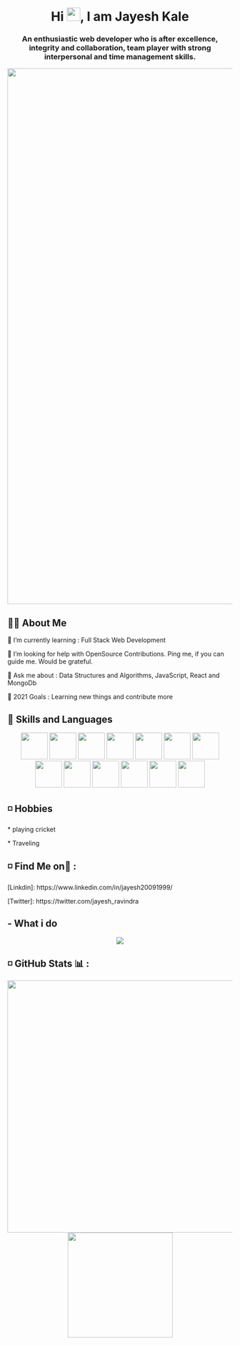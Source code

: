 
 <h1 align="center" style="color:"blue"">Hi <img src="https://raw.githubusercontent.com/MartinHeinz/MartinHeinz/master/wave.gif"  width="30" height="30" />, I am Jayesh Kale</h1>
 <h3 align="center"> An enthusiastic web developer who is after excellence, integrity and collaboration, team player with strong interpersonal and time management skills.</h3>
 <p  align="center" >
 <img src="https://cdn.pixabay.com/photo/2016/12/28/09/36/web-1935737_960_720.png" width='1200' heigth="150"/>
 </p>
 
 <h2>🙋‍♂️ About Me</h2>
 <p>🌱 I’m currently learning : Full Stack Web Development

🤝 I’m looking for help with OpenSource Contributions. Ping me, if you can guide me. Would be grateful.

💬 Ask me about : Data Structures and Algorithms, JavaScript, React and MongoDb

🥅 2021 Goals : Learning new things and contribute more</p>

 <h2>🚀 Skills and Languages </h2>
 <p align="center">
<img src="https://encrypted-tbn0.gstatic.com/images?q=tbn:ANd9GcQPmou6evgeGnMsU4Kac3TEv60q65uqVigxib1NYMmoFw&s" heigth="60" width="60"/>
<img src="https://cdn-icons-png.flaticon.com/512/919/919826.png" heigth="60" width="60"/>
<img src="https://logos-world.net/wp-content/uploads/2023/02/JavaScript-Logo.png" heigth="60" width="60"/>
<img src="https://w7.pngwing.com/pngs/452/495/png-transparent-react-javascript-angularjs-ionic-github-text-logo-symmetry-thumbnail.png" heigth="60" width="60"/>
<img src="https://cdn.worldvectorlogo.com/logos/redux.svg" heigth="60" width="60"/>
<img src="https://encrypted-tbn0.gstatic.com/images?q=tbn:ANd9GcQO6t4EEo5cGPHLVjGtrTqO0xBNEdzwZP5flBdEliAD3Q&s" heigth="60" width="60"/>
<img src="https://w7.pngwing.com/pngs/761/513/png-transparent-material-ui-logo.png" heigth="60" width="60"/>
<img src="https://upload.wikimedia.org/wikipedia/commons/thumb/c/cf/Angular_full_color_logo.svg/2048px-Angular_full_color_logo.svg.png" heigth="60" width="60"/>
<img src="https://encrypted-tbn0.gstatic.com/images?q=tbn:ANd9GcSS-zehSv5e0VE6BKGXu58Ad2-BNb5z-m1umUitz-VOmw&s" heigth="60" width="60"/>
<img src="https://encrypted-tbn0.gstatic.com/images?q=tbn:ANd9GcSp0eQ2-dgasuxVRhKlrZxjfT1jDXE1XTKg292Qc98Y3w&s" heigth="60" width="60"/>
<img src="https://w7.pngwing.com/pngs/956/695/png-transparent-mongodb-original-wordmark-logo-icon-thumbnail.png" heigth="60" width="60"/>
<img src="https://cdn.icon-icons.com/icons2/2699/PNG/512/expressjs_logo_icon_169185.png" heigth="60" width="60"/>
  <img src="https://seeklogo.com/images/G/github-logo-5F384D0265-seeklogo.com.png" heigth="60" width="60"/>
</p>

<h2> ◽ Hobbies</h2>
<p> * playing cricket</P>
<p> * Traveling</P>


<h2>◽ Find Me on📱 :</h2>
 <p> [Linkdin]: https://www.linkedin.com/in/jayesh20091999/ </P>
 <p> [Twitter]: https://twitter.com/jayesh_ravindra </P>
 
 
 <h2>- What i do</h2>
 <p  align="center">
 <img src="https://img.etimg.com/thumb/width-1200,height-900,imgsize-638053,resizemode-75,msid-84146083/prime/technology-and-startups/booting-up-developer-economy-how-tech-startups-are-helping-coders-build-and-test-software-faster.jpg"/>
 </p>
 
 <h2>◽ GitHub Stats 📊 :</h2>
 <p  align="center">
 <img src="https://github-readme-stats.vercel.app/api?username=jayeshk-star&theme=tokyonight&show_icons=true"  heigth="200" width="565"/>
 <img src="https://camo.githubusercontent.com/0e3a463860178609f80c804e18d833db702ceb7bcf194dfbd63e60da960e6763/68747470733a2f2f6769746875622d726561646d652d73746174732e76657263656c2e6170702f6170692f746f702d6c616e67732f3f757365726e616d653d61736869736838373936267468656d653d746f6b796f6e69676874"   heigth="100" width="235"/> 
</p>



 
  

